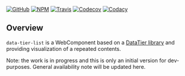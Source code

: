 [![GitHub](https://img.shields.io/github/license/gullerya/data-tier-list.svg)](https://github.com/gullerya/data-tier-list)
[![NPM](https://img.shields.io/npm/v/data-tier-list.svg?label=npm%20data-tier-list)](https://www.npmjs.com/package/data-tier-list)
[![Travis](https://img.shields.io/travis/gullerya/data-tier-list.svg)](https://travis-ci.org/gullerya/data-tier-list)
[![Codecov](https://img.shields.io/codecov/c/github/gullerya/data-tier-list/master.svg)](https://codecov.io/gh/gullerya/data-tier-list/branch/master)
[![Codacy](https://img.shields.io/codacy/grade/056de1a3a7c740678d517a0ee0b41b4f.svg?logo=codacy)](https://app.codacy.com/app/gullerya/data-tier-list)


## Overview

`data-tier-list` is a WebComponent based on a [DataTier library](https://github.com/gullerya/data-tier) and providing visualization of a repeated contents.

Note: the work is in progress and this is only an initial version for dev-purposes.
General availability note will be updated here.